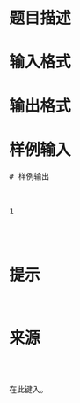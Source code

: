 

# 题目描述



# 输入格式



# 输出格式



# 样例输入


<pre>
# 样例输出


<pre>1</pre>

# 提示



# 来源


<p>
在此键入。
</p>

